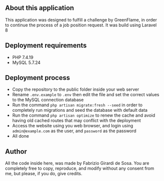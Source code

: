 ## About this application

This application was designed to fulfill a challenge by GreenFlame, in order to continue the process of a job position request. It was build using Laravel 8


## Deployment requirements

- PHP 7.4.19
- MySQL 5.7.24


## Deployment process

- Copy the repository to the public folder inside your web server
- Rename `.env.example` to `.env` then edit the file and set the correct values to the MySQL connection database
- Run the command `php artisan migrate:fresh --seed` in order to completely run migrations and seed the database with default data
- Run the command `php artisan optimize` to renew the cache and avoid having old cached routes that may conflict with the deployment
- Access the website using you web browser, and login using `admin@example.com` as the user, and `password` as the password
- All done


## Author

All the code inside here, was made by Fabrizio Girardi de Sosa. You are completely free to copy, reproduce, and modify without any consent from me, but please, if you do, give credits.
